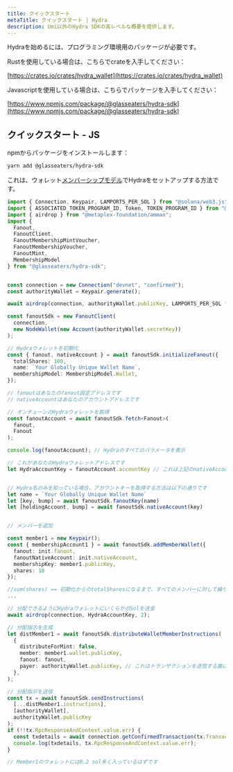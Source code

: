 ```yaml
---
title: クイックスタート
metaTitle: クイックスタート | Hydra
description: Umi以外のHydra SDKの高レベルな概要を提供します。
---
```


Hydraを始めるには、プログラミング環境用のパッケージが必要です。

Rustを使用している場合は、こちらでcrateを入手してください：

[https://crates.io/crates/hydra_wallet](https://crates.io/crates/hydra_wallet)

Javascriptを使用している場合は、こちらでパッケージを入手してください：

[https://www.npmjs.com/package/@glasseaters/hydra-sdk](https://www.npmjs.com/package/@glasseaters/hydra-sdk)

## クイックスタート - JS

npmからパッケージをインストールします：

```bash
yarn add @glasseaters/hydra-sdk
```

これは、ウォレット[メンバーシップモデル](/jp/hydra#メンバーの追加)でHydraをセットアップする方法です。

```ts
import { Connection, Keypair, LAMPORTS_PER_SOL } from "@solana/web3.js";
import { ASSOCIATED_TOKEN_PROGRAM_ID, Token, TOKEN_PROGRAM_ID } from "@solana/spl-token";
import { airdrop } from "@metaplex-foundation/amman";
import {
  Fanout,
  FanoutClient,
  FanoutMembershipMintVoucher,
  FanoutMembershipVoucher,
  FanoutMint,
  MembershipModel
} from "@glasseaters/hydra-sdk";


const connection = new Connection("devnet", "confirmed");
const authorityWallet = Keypair.generate();

await airdrop(connection, authorityWallet.publicKey, LAMPORTS_PER_SOL * 2);

const fanoutSdk = new FanoutClient(
  connection,
  new NodeWallet(new Account(authorityWallet.secretKey))
);

// Hydraウォレットを初期化
const { fanout, nativeAccount } = await fanoutSdk.initializeFanout({
  totalShares: 100,
  name: `Your Globally Unique Wallet Name`,
  membershipModel: MembershipModel.Wallet,
});

// fanoutはあなたのfanout設定アドレスです
// nativeAccountはあなたのアカウントアドレスです

// オンチェーンのHydraウォレットを取得
const fanoutAccount = await fanoutSdk.fetch<Fanout>(
  fanout,
  Fanout
);

console.log(fanoutAccount); // Hydraのすべてのパラメータを表示

// これがあなたのHydraウォレットアドレスです
let HydraAccountKey = fanoutAccount.accountKey // これは上記のnativeAccountと同じです


// Hydra名のみを知っている場合、アカウントキーを取得する方法は以下の通りです
let name = `Your Globally Unique Wallet Name`
let [key, bump] = await fanoutSdk.fanoutKey(name)
let [holdingAccount, bump] = await fanoutSdk.nativeAccount(key)


// メンバーを追加

const member1 = new Keypair();
const { membershipAccount1 } = await fanoutSdk.addMemberWallet({
  fanout: init.fanout,
  fanoutNativeAccount: init.nativeAccount,
  membershipKey: member1.publicKey,
  shares: 10
});

//sum(shares) == 初期化からのtotalSharesになるまで、すべてのメンバーに対して繰り返します
...

// 分配できるようにHydraウォレットにいくらかのSolを送金
await airdrop(connection, HydraAccountKey, 2);

// 分配指示を生成
let distMember1 = await fanoutSdk.distributeWalletMemberInstructions(
  {
    distributeForMint: false,
    member: member1.wallet.publicKey,
    fanout: fanout,
    payer: authorityWallet.publicKey, // これはトランザクションを送信する誰にでも変更可能です
  },
);

// 分配指示を送信
const tx = await fanoutSdk.sendInstructions(
  [...distMember1.instructions],
  [authorityWallet],
  authorityWallet.publicKey
);
if (!!tx.RpcResponseAndContext.value.err) {
  const txdetails = await connection.getConfirmedTransaction(tx.TransactionSignature);
  console.log(txdetails, tx.RpcResponseAndContext.value.err);
}

// Member1のウォレットには0.2 sol多く入っているはずです

```